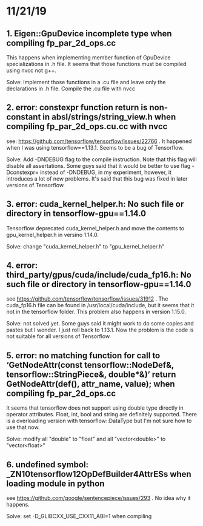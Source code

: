 <!--
 * @Description: develop log describing problems and solves
 * @Author: Tianling Lyu
 * @Date: 2019-11-21 11:36:02
 * @LastEditors: Tianling Lyu
 * @LastEditTime: 2019-11-21 14:25:15
 -->

# 11/21/19
## 1. Eigen::GpuDevice incomplete type when compiling fp_par_2d_ops.cc
This happens when implementing member function of GpuDevice specializations in .h file. It seems that those functions must be compiled using nvcc not g++. 

Solve: Implement those functions in a .cu file and leave only the declarations in .h file. Compile the .cu file with nvcc

## 2. error: constexpr function return is non-constant in absl/strings/string_view.h when compiling fp_par_2d_ops.cu.cc with nvcc
see: https://github.com/tensorflow/tensorflow/issues/22766 . It happened when I was using tensorflow==1.13.1. Seems to be a bug of Tensorflow. 

Solve: Add -DNDEBUG flag to the compile instruction. Note that this flag will disable all assertations. Some guys said that it would be better to use flag -Dconstexpr= instead of -DNDEBUG, in my experiment, however, it introduces a lot of new problems. It's said that this bug was fixed in later versions of Tensorflow. 

## 3. error: cuda_kernel_helper.h: No such file or directory in tensorflow-gpu==1.14.0
Tensorflow deprecated cuda_kernel_helper.h and move the contents to gpu_kernel_helper.h in versino 1.14.0.

Solve: change "cuda_kernel_helper.h" to "gpu_kernel_helper.h"

## 4. error: third_party/gpus/cuda/include/cuda_fp16.h: No such file or directory in tensorflow-gpu==1.14.0
see https://github.com/tensorflow/tensorflow/issues/31912 . The cuda_fp16.h file can be found in /usr/local/cuda/include, but it seems that it not in the tensorflow folder. This problem also happens in version 1.15.0. 

Solve: not solved yet. Some guys said it might work to do some copies and pastes but I wonder. I just roll back to 1.13.1. Now the problem is the code is not suitable for all versions of Tensorflow. 

## 5.  error: no matching function for call to ‘GetNodeAttr(const tensorflow::NodeDef&, tensorflow::StringPiece&, double*&)’ return GetNodeAttr(def(), attr_name, value); when compiling fp_par_2d_ops.cc
It seems that tensorflow does not support using double type directly in operator attributes. Float, int, bool and string are definitely supported. There is a overloading version with tensorflow::DataType but I'm not sure how to use that now. 

Solve: modify all "double" to "float" and all "vector\<double>" to "vector\<float>"

## 6. undefined symbol: _ZN10tensorflow12OpDefBuilder4AttrESs when loading module in python
see https://github.com/google/sentencepiece/issues/293 . No idea why it happens. 

Solve: set -D_GLIBCXX_USE_CXX11_ABI=1 when compiling